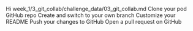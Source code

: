 Hi 
week_1/3_git_collab/challenge_data/03_git_collab.md
Clone your pod GitHub repo
Create and switch to your own branch
Customize your README
Push your changes to GitHub
Open a pull request on GitHub